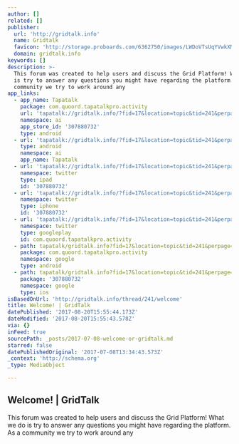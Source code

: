 ```yaml
---
author: []
related: []
publisher:
  url: 'http://gridtalk.info'
  name: Gridtalk
  favicon: 'http://storage.proboards.com/6362750/images/LWDoVTsUqYVwkXMNmswQ.ico'
  domain: gridtalk.info
keywords: []
description: >-
  This forum was created to help users and discuss the Grid Platform! What we do
  is try to answer any questions you might have regarding the platform. As a
  community we try to work around any
app_links:
  - app_name: Tapatalk
    package: com.quoord.tapatalkpro.activity
    url: 'tapatalk://gridtalk.info/?fid=17&location=topic&tid=241&perpage=15&page=1'
    namespace: ai
    app_store_id: '307880732'
    type: android
  - url: 'tapatalk://gridtalk.info/?fid=17&location=topic&tid=241&perpage=15&page=1'
    type: android
    namespace: ai
    app_name: Tapatalk
  - url: 'tapatalk://gridtalk.info/?fid=17&location=topic&tid=241&perpage=15&page=1'
    namespace: twitter
    type: ipad
    id: '307880732'
  - url: 'tapatalk://gridtalk.info/?fid=17&location=topic&tid=241&perpage=15&page=1'
    namespace: twitter
    type: iphone
    id: '307880732'
  - url: 'tapatalk://gridtalk.info/?fid=17&location=topic&tid=241&perpage=15&page=1'
    namespace: twitter
    type: googleplay
    id: com.quoord.tapatalkpro.activity
  - path: tapatalk/gridtalk.info?fid=17&location=topic&tid=241&perpage=15&page=1
    package: com.quoord.tapatalkpro.activity
    namespace: google
    type: android
  - path: tapatalk/gridtalk.info?fid=17&location=topic&tid=241&perpage=15&page=1
    package: '307880732'
    namespace: google
    type: ios
isBasedOnUrl: 'http://gridtalk.info/thread/241/welcome'
title: Welcome! | GridTalk
datePublished: '2017-08-20T15:55:44.173Z'
dateModified: '2017-08-20T15:55:43.578Z'
via: {}
inFeed: true
sourcePath: _posts/2017-07-08-welcome-or-gridtalk.md
starred: false
datePublishedOriginal: '2017-07-08T13:34:43.573Z'
_context: 'http://schema.org'
_type: MediaObject

---
```

<article style=""><h1>Welcome! | GridTalk</h1><p>This forum was created to help users and discuss the Grid Platform! What we do is try to answer any questions you might have regarding the platform. As a community we try to work around any</p></article>